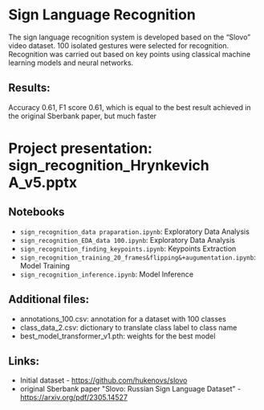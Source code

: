 # Sign Language Recognition
The sign language recognition system is developed based on the “Slovo” video dataset. 100 isolated gestures were selected for recognition. Recognition was carried out based on key points using classical machine learning models and neural networks.

## Results: 
Accuracy 0.61, F1 score 0.61, which is equal to the best result achieved in the original Sberbank paper, but much faster

# Project presentation: sign_recognition_Hrynkevich A_v5.pptx

## Notebooks
- `sign_recognition_data praparation.ipynb`: Exploratory Data Analysis
- `sign_recognition_EDA_data 100.ipynb`: Exploratory Data Analysis
- `sign_recognition_finding_keypoints.ipynb`: Keypoints Extraction
- `sign_recognition_training_20_frames&flipping&+augumentation.ipynb`: Model Training
- `sign_recognition_inferenсe.ipynb`: Model Inference

## Additional files:
- annotations_100.csv: annotation for a dataset with 100 classes
- class_data_2.csv: dictionary to translate class label to class name
- best_model_transformer_v1.pth: weights for the best model

## Links:
- Initial dataset - https://github.com/hukenovs/slovo
- original Sberbank paper "Slovo: Russian Sign Language Dataset" - https://arxiv.org/pdf/2305.14527
